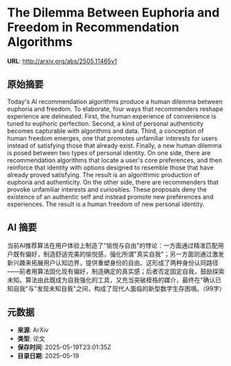 # The Dilemma Between Euphoria and Freedom in Recommendation Algorithms

**URL**: http://arxiv.org/abs/2505.11465v1

## 原始摘要

Today's AI recommendation algorithms produce a human dilemma between euphoria
and freedom. To elaborate, four ways that recommenders reshape experience are
delineated. First, the human experience of convenience is tuned to euphoric
perfection. Second, a kind of personal authenticity becomes capturable with
algorithms and data. Third, a conception of human freedom emerges, one that
promotes unfamiliar interests for users instead of satisfying those that
already exist. Finally, a new human dilemma is posed between two types of
personal identity. On one side, there are recommendation algorithms that locate
a user's core preferences, and then reinforce that identity with options
designed to resemble those that have already proved satisfying. The result is
an algorithmic production of euphoria and authenticity. On the other side,
there are recommenders that provoke unfamiliar interests and curiosities. These
proposals deny the existence of an authentic self and instead promote new
preferences and experiences. The result is a human freedom of new personal
identity.


## AI 摘要

当前AI推荐算法在用户体验上制造了"愉悦与自由"的悖论：一方面通过精准匹配用户既有偏好，制造舒适完美的愉悦感，强化所谓"真实自我"；另一方面则通过激发新兴趣来拓展用户认知边界，提供重塑身份的自由。这形成了两种身份认同路径——前者用算法固化现有偏好，制造确定的真实感；后者否定固定自我，鼓励探索未知。算法由此既成为自我强化的工具，又充当突破桎梏的媒介，最终在"确认已知自我"与"发现未知自我"之间，构成了现代人面临的新型数字生存困境。（99字）

## 元数据

- **来源**: ArXiv
- **类型**: 论文
- **保存时间**: 2025-05-19T23:01:35Z
- **目录日期**: 2025-05-19
